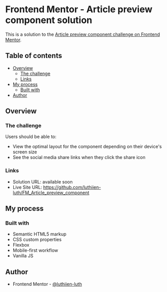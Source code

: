 # Frontend Mentor - Article preview component solution

This is a solution to the [Article preview component challenge on Frontend Mentor](https://www.frontendmentor.io/challenges/article-preview-component-dYBN_pYFT).

## Table of contents

- [Overview](#overview)
  - [The challenge](#the-challenge)
  - [Links](#links)
- [My process](#my-process)
  - [Built with](#built-with)
- [Author](#author)

## Overview

### The challenge

Users should be able to:

- View the optimal layout for the component depending on their device's screen size
- See the social media share links when they click the share icon

### Links

- Solution URL: available soon
- Live Site URL: https://github.com/luthiien-luth/FM_Article_preview_component

## My process

### Built with

- Semantic HTML5 markup
- CSS custom properties
- Flexbox
- Mobile-first workflow
- Vanilla JS

## Author

- Frontend Mentor - [@luthiien-luth](https://www.frontendmentor.io/profile/luthiien-luth)

